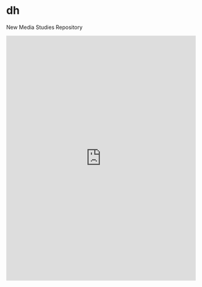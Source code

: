 # dh
New Media Studies Repository
<iframe src='https://cdn.knightlab.com/libs/timeline3/latest/embed/index.html?source=11xCA8wZr-OS9UdFdJCO13YaLBkA87gYw_xwEOFtdE_c&font=Default&lang=en&initial_zoom=2&height=650' width='100%' height='650' webkitallowfullscreen mozallowfullscreen allowfullscreen frameborder='0'></iframe>
